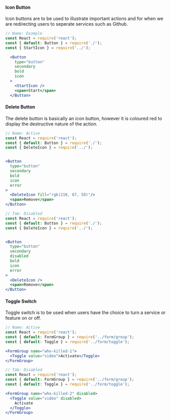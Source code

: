 #### Icon Button

Icon buttons are to be used to illustrate important actions and for when we are redirecting users to seperate services such as Github.

```jsx
// Name: Example
const React = require('react');
const { default: Button } = require('./');
const { StartIcon } = require('../');

  <Button
    type="button"
    secondary
    bold
    icon
  >
    <StartIcon />
    <span>Start</span>
  </Button>
```

#### Delete Button

The delete button is basically an icon button, however it is coloured red to display the destructive nature of the action.

```jsx
// Name: Active
const React = require('react');
const { default: Button } = require('./');
const { DeleteIcon } = require('../');


<Button
  type="button"
  secondary
  bold
  icon
  error
>
  <DeleteIcon fill="rgb(210, 67, 58)"/>
  <span>Remove</span>
</Button>

// Tab: Disabled
const React = require('react');
const { default: Button } = require('./');
const { DeleteIcon } = require('../');


<Button
  type="button"
  secondary
  disabled
  bold
  icon
  error
>
  <DeleteIcon />
  <span>Remove</span>
</Button>
```

#### Toggle Switch
Toggle switch is to be used when users have the choice to turn a service or feature on or off.

```jsx
// Name: Active
const React = require('react');
const { default: FormGroup } = require('../form/group');
const { default: Toggle } = require('../form/toggle');

<FormGroup name="who-killed-1">
  <Toggle value="video">Activate</Toggle>
</FormGroup>

// Tab: Disabled
const React = require('react');
const { default: FormGroup } = require('../form/group');
const { default: Toggle } = require('../form/toggle');

<FormGroup name="who-killed-2" disabled>
  <Toggle value="video" disabled>
    Activate
  </Toggle>
</FormGroup>
```
